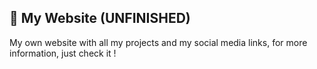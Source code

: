 ## 🔗 My Website (UNFINISHED)
My own website with all my projects and my social media links, for more information, just check it !
